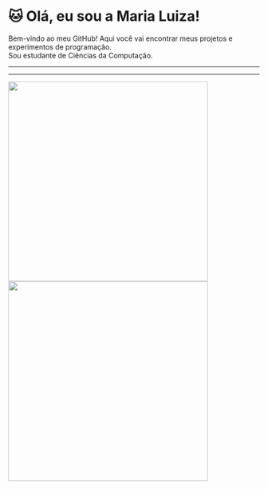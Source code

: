 # 🐱 Olá, eu sou a Maria Luiza!

Bem-vindo ao meu GitHub! Aqui você vai encontrar meus projetos e experimentos de programação.  
Sou estudante de Ciências da Computação.

---

<!--## 🛠 Tecnologias que estou aprendendo

![Python](https://img.shields.io/badge/Python-15.0%25-green)
![JavaScript](https://img.shields.io/badge/JavaScript-28.7%25-yellow)
![HTML](https://img.shields.io/badge/HTML-11.2%25-orange)
![CSS](https://img.shields.io/badge/CSS-5.5%25-blue)
-->
---
<p float="left">
  <img src="https://github-readme-streak-stats.herokuapp.com/?user=mltav&theme=radical&date_format=M%20j%5B%2C%20Y%5D" width="400" />
  <img src="https://github-readme-stats.vercel.app/api?username=mltav&show_icons=true&theme=radical" width="400" />
</p>
